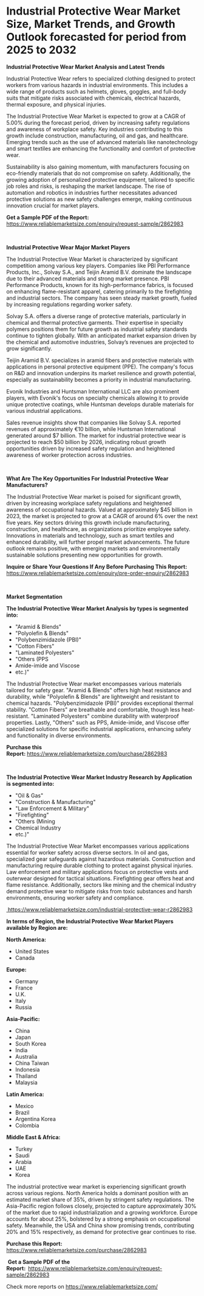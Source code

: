 <p><h1>Industrial Protective Wear Market Size, Market Trends, and Growth Outlook forecasted for period from 2025 to 2032</h1></p><p><strong>Industrial Protective Wear Market Analysis and Latest Trends</strong></p>
<p><p>Industrial Protective Wear refers to specialized clothing designed to protect workers from various hazards in industrial environments. This includes a wide range of products such as helmets, gloves, goggles, and full-body suits that mitigate risks associated with chemicals, electrical hazards, thermal exposure, and physical injuries. </p><p>The Industrial Protective Wear Market is expected to grow at a CAGR of 5.00% during the forecast period, driven by increasing safety regulations and awareness of workplace safety. Key industries contributing to this growth include construction, manufacturing, oil and gas, and healthcare. Emerging trends such as the use of advanced materials like nanotechnology and smart textiles are enhancing the functionality and comfort of protective wear.</p><p>Sustainability is also gaining momentum, with manufacturers focusing on eco-friendly materials that do not compromise on safety. Additionally, the growing adoption of personalized protective equipment, tailored to specific job roles and risks, is reshaping the market landscape. The rise of automation and robotics in industries further necessitates advanced protective solutions as new safety challenges emerge, making continuous innovation crucial for market players.</p></p>
<p><strong>Get a Sample PDF of the Report:&nbsp;</strong> <a href="https://www.reliablemarketsize.com/enquiry/request-sample/2862983?utm_campaign=3185&utm_medium=2&utm_source=Github&utm_content=ia&utm_term=12032025&utm_id=industrial-protective-wear">https://www.reliablemarketsize.com/enquiry/request-sample/2862983</a></p>
<p>&nbsp;</p>
<p><strong>Industrial Protective Wear Major Market Players</strong></p>
<p><p>The Industrial Protective Wear Market is characterized by significant competition among various key players. Companies like PBI Performance Products, Inc., Solvay S.A., and Teijin Aramid B.V. dominate the landscape due to their advanced materials and strong market presence. PBI Performance Products, known for its high-performance fabrics, is focused on enhancing flame-resistant apparel, catering primarily to the firefighting and industrial sectors. The company has seen steady market growth, fueled by increasing regulations regarding worker safety.</p><p>Solvay S.A. offers a diverse range of protective materials, particularly in chemical and thermal protective garments. Their expertise in specialty polymers positions them for future growth as industrial safety standards continue to tighten globally. With an anticipated market expansion driven by the chemical and automotive industries, Solvay’s revenues are projected to grow significantly.</p><p>Teijin Aramid B.V. specializes in aramid fibers and protective materials with applications in personal protective equipment (PPE). The company's focus on R&D and innovation underpins its market resilience and growth potential, especially as sustainability becomes a priority in industrial manufacturing. </p><p>Evonik Industries and Huntsman International LLC are also prominent players, with Evonik's focus on specialty chemicals allowing it to provide unique protective coatings, while Huntsman develops durable materials for various industrial applications.</p><p>Sales revenue insights show that companies like Solvay S.A. reported revenues of approximately €10 billion, while Huntsman International generated around $7 billion. The market for industrial protective wear is projected to reach $50 billion by 2026, indicating robust growth opportunities driven by increased safety regulation and heightened awareness of worker protection across industries.</p></p>
<p>&nbsp;</p>
<p><strong>What Are The Key Opportunities For Industrial Protective Wear Manufacturers?</strong></p>
<p><p>The Industrial Protective Wear market is poised for significant growth, driven by increasing workplace safety regulations and heightened awareness of occupational hazards. Valued at approximately $45 billion in 2023, the market is projected to grow at a CAGR of around 6% over the next five years. Key sectors driving this growth include manufacturing, construction, and healthcare, as organizations prioritize employee safety. Innovations in materials and technology, such as smart textiles and enhanced durability, will further propel market advancements. The future outlook remains positive, with emerging markets and environmentally sustainable solutions presenting new opportunities for growth.</p></p>
<p><strong>Inquire or Share Your Questions If Any Before Purchasing This Report:</strong> <a href="https://www.reliablemarketsize.com/enquiry/pre-order-enquiry/2862983?utm_campaign=3185&utm_medium=2&utm_source=Github&utm_content=ia&utm_term=12032025&utm_id=industrial-protective-wear">https://www.reliablemarketsize.com/enquiry/pre-order-enquiry/2862983</a></p>
<p>&nbsp;</p>
<p><strong>Market Segmentation</strong></p>
<p><strong>The Industrial Protective Wear Market Analysis by types is segmented into:</strong></p>
<p><ul><li>"Aramid & Blends"</li><li>"Polyolefin & Blends"</li><li>"Polybenzimidazole (PBI)"</li><li>"Cotton Fibers"</li><li>"Laminated Polyesters"</li><li>"Others (PPS</li><li>Amide-imide and Viscose</li><li>etc.)"</li></ul></p>
<p><p>The Industrial Protective Wear market encompasses various materials tailored for safety gear. "Aramid & Blends" offers high heat resistance and durability, while "Polyolefin & Blends" are lightweight and resistant to chemical hazards. "Polybenzimidazole (PBI)" provides exceptional thermal stability. "Cotton Fibers" are breathable and comfortable, though less heat-resistant. "Laminated Polyesters" combine durability with waterproof properties. Lastly, "Others" such as PPS, Amide-imide, and Viscose offer specialized solutions for specific industrial applications, enhancing safety and functionality in diverse environments.</p></p>
<p><strong>Purchase this Report:&nbsp;</strong><a href="https://www.reliablemarketsize.com/purchase/2862983?utm_campaign=3185&utm_medium=2&utm_source=Github&utm_content=ia&utm_term=12032025&utm_id=industrial-protective-wear">https://www.reliablemarketsize.com/purchase/2862983</a></p>
<p>&nbsp;</p>
<p><strong>The Industrial Protective Wear Market Industry Research by Application is segmented into:</strong></p>
<p><ul><li>"Oil & Gas"</li><li>"Construction & Manufacturing"</li><li>"Law Enforcement & Military"</li><li>"Firefighting"</li><li>"Others (Mining</li><li>Chemical Industry</li><li>etc.)"</li></ul></p>
<p><p>The Industrial Protective Wear Market encompasses various applications essential for worker safety across diverse sectors. In oil and gas, specialized gear safeguards against hazardous materials. Construction and manufacturing require durable clothing to protect against physical injuries. Law enforcement and military applications focus on protective vests and outerwear designed for tactical situations. Firefighting gear offers heat and flame resistance. Additionally, sectors like mining and the chemical industry demand protective wear to mitigate risks from toxic substances and harsh environments, ensuring worker safety and compliance.</p></p>
<p><a href="https://www.reliablemarketsize.com/industrial-protective-wear-r2862983?utm_campaign=3185&utm_medium=2&utm_source=Github&utm_content=ia&utm_term=12032025&utm_id=industrial-protective-wear">&nbsp;https://www.reliablemarketsize.com/industrial-protective-wear-r2862983</a></p>
<p><strong>In terms of Region, the Industrial Protective Wear Market Players available by Region are:</strong></p>
<p>
    <p> <strong> North America: </strong>
        <ul>
            <li>United States</li>
            <li>Canada</li>
        </ul>
        </p> 
    <p> <strong> Europe: </strong>
        <ul>
            <li>Germany</li>
            <li>France</li>
            <li>U.K.</li>
            <li>Italy</li>
            <li>Russia</li>
        </ul>
        </p> 
    <p> <strong> Asia-Pacific: </strong>
        <ul>
            <li>China</li>
            <li>Japan</li>
            <li>South Korea</li>
            <li>India</li>
            <li>Australia</li>
            <li>China Taiwan</li>
            <li>Indonesia</li>
            <li>Thailand</li>
            <li>Malaysia</li>
        </ul>
        </p> 
    <p> <strong> Latin America: </strong>
        <ul>
            <li>Mexico</li>
            <li>Brazil</li>
            <li>Argentina Korea</li>
            <li>Colombia</li>
        </ul>
        </p> 
    <p> <strong> Middle East & Africa: </strong>
        <ul>
            <li>Turkey</li>
            <li>Saudi</li>
            <li>Arabia</li>
            <li>UAE</li>
            <li>Korea</li>
        </ul>
    </p>
    </p>
<p><p>The industrial protective wear market is experiencing significant growth across various regions. North America holds a dominant position with an estimated market share of 35%, driven by stringent safety regulations. The Asia-Pacific region follows closely, projected to capture approximately 30% of the market due to rapid industrialization and a growing workforce. Europe accounts for about 25%, bolstered by a strong emphasis on occupational safety. Meanwhile, the USA and China show promising trends, contributing 20% and 15% respectively, as demand for protective gear continues to rise.</p></p>
<p><strong>Purchase this Report: </strong><a href="https://www.reliablemarketsize.com/purchase/2862983?utm_campaign=3185&utm_medium=2&utm_source=Github&utm_content=ia&utm_term=12032025&utm_id=industrial-protective-wear">https://www.reliablemarketsize.com/purchase/2862983</a></p>
<p>&nbsp;<strong>Get a Sample PDF of the Report:&nbsp;&nbsp;</strong><a href="https://www.reliablemarketsize.com/enquiry/request-sample/2862983?utm_campaign=3185&utm_medium=2&utm_source=Github&utm_content=ia&utm_term=12032025&utm_id=industrial-protective-wear">https://www.reliablemarketsize.com/enquiry/request-sample/2862983</a></p>
<p><strong></strong></p>
<p>Check more reports on <a href="https://www.reliablemarketsize.com/?utm_campaign=3185&utm_medium=2&utm_source=Github&utm_content=ia&utm_term=12032025&utm_id=industrial-protective-wear">https://www.reliablemarketsize.com/</a></p>